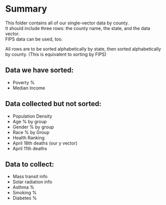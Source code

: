 # Summary
This folder contains all of our single-vector data by county.  
It should include three rows: the county name, the state, and the data vector.   
FIPS data can be used, too.

All rows are to be sorted alphabetically by state, then sorted alphabetically by county.
(This is equivalent to sorting by FIPS)

## Data we have sorted:
* Poverty % 
* Median Income

## Data collected but not sorted:
* Population Density
* Age % by group
* Gender % by group
* Race % by Group
* Health Ranking
* April 18th deaths (our y vector)
* April 11th deaths

## Data to collect:
* Mass transit info 
* Solar radiation info
* Asthma %
* Smoking %
* Diabetes %


